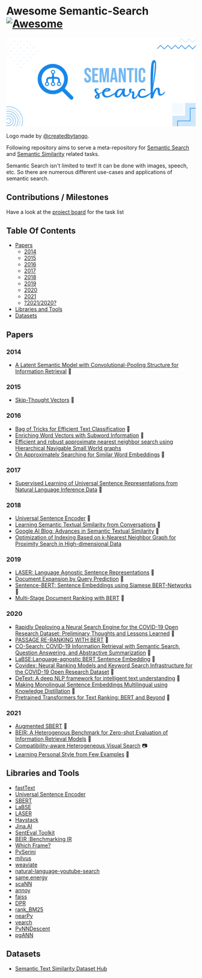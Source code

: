 # Awesome Semantic-Search [![Awesome](https://awesome.re/badge.svg)](https://awesome.re)


<img src ="logo.svg" />

Logo made by [@createdbytango](https://instagram.com/createdbytango). 

Following repository aims to serve a meta-repository for [Semantic Search](https://en.wikipedia.org/wiki/Semantic_search) and [Semantic Similarity](http://nlpprogress.com/english/semantic_textual_similarity.html) related tasks.

Semantic Search isn't limited to text! It can be done with images, speech, etc. So there are numerous different use-cases and applications of semantic search.

## Contributions / Milestones

Have a look at the [project board](https://github.com/Agrover112/awesome-semantic-search/projects/1) for the task list

## Table Of Contents

- [Papers](#papers)
    - [2014](#2014)
    - [2015](#2015)
    - [2016](#2016)
    - [2017](#2017)
    - [2018](#2018)
    - [2019](#2019)
    - [2020](#2020)
    - [2021](#2021)
    - [?2021/2020?](#20212022)
- [Libraries and Tools](#libraries-and-tools)
- [Datasets](#datasets)

## Papers
### 2014 
- [A Latent Semantic Model with Convolutional-Pooling 
Structure for Information Retrieval](https://www.microsoft.com/en-us/research/wp-content/uploads/2016/02/cikm2014_cdssm_final.pdf) 📄

### 2015
- [Skip-Thought Vectors](https://arxiv.org/pdf/1506.06726.pdf) 📄

### 2016
- [Bag of Tricks for Efficient Text Classification](https://arxiv.org/abs/1607.01759) 📄
- [Enriching Word Vectors with Subword Information](https://arxiv.org/abs/1607.04606) 📄
- [Efficient and robust approximate nearest neighbor search using Hierarchical Navigable Small World graphs](https://arxiv.org/abs/1603.09320)
- [On Approximately Searching for Similar Word Embeddings](https://www.aclweb.org/anthology/P16-1214.pdf) 📄

### 2017
- [Supervised Learning of Universal Sentence Representations from Natural Language Inference Data](https://research.fb.com/wp-content/uploads/2017/09/emnlp2017.pdf) 📄

### 2018
- [Universal Sentence Encoder](https://arxiv.org/pdf/1803.11175.pdf) 📄
- [Learning Semantic Textual Similarity from Conversations](https://arxiv.org/pdf/1804.07754.pdf) 📄
- [Google AI Blog: Advances in Semantic Textual Similarity](https://ai.googleblog.com/2018/05/advances-in-semantic-textual-similarity.html) 📄
- [Optimization of Indexing Based on k-Nearest Neighbor Graph for Proximity Search in High-dimensional Data](https://arxiv.org/abs/1810.07355)

### 2019
- [LASER: Language Agnostic Sentence Representations](https://engineering.fb.com/2019/01/22/ai-research/laser-multilingual-sentence-embeddings/) 📄
- [Document Expansion by Query Prediction](https://arxiv.org/abs/1904.08375) 📄
- [Sentence-BERT: Sentence Embeddings using Siamese BERT-Networks](https://arxiv.org/pdf/1908.10084.pdf) 📄
- [Multi-Stage Document Ranking with BERT](https://arxiv.org/abs/1910.14424) 📄

### 2020
- [Rapidly Deploying a Neural Search Engine for the COVID-19 Open Research Dataset: Preliminary Thoughts and Lessons Learned](https://arxiv.org/abs/2004.05125) 📄
- [PASSAGE RE-RANKING WITH BERT](https://arxiv.org/pdf/1901.04085.pdf) 📄
- [CO-Search: COVID-19 Information Retrieval with Semantic Search, Question Answering, and Abstractive Summarization](https://arxiv.org/pdf/2006.09595.pdf) 📄
- [LaBSE:Language-agnostic BERT Sentence Embedding](https://arxiv.org/abs/2007.01852) 📄
- [Covidex: Neural Ranking Models and Keyword Search Infrastructure for the COVID-19 Open Research Dataset](https://arxiv.org/abs/2007.07846) 📄
- [DeText: A deep NLP framework for intelligent text understanding](https://engineering.linkedin.com/blog/2020/open-sourcing-detext) 📄
- [Making Monolingual Sentence Embeddings Multilingual using Knowledge Distillation](https://arxiv.org/pdf/2004.09813.pdf) 📄
- [Pretrained Transformers for Text Ranking: BERT and Beyond](https://arxiv.org/abs/2010.06467) 📄

### 2021
- [Augmented SBERT](https://arxiv.org/pdf/2010.08240.pdf) 📄
- [BEIR: A Heterogenous Benchmark for Zero-shot Evaluation of Information Retrieval Models](https://arxiv.org/abs/2104.08663) 📄
- [Compatibility-aware Heterogeneous Visual Search](https://arxiv.org/abs/2105.06047) 📷
- [Learning Personal Style from Few Examples](https://chuanenlin.com/personalstyle) 📄


## Libraries and Tools
- [fastText](https://fasttext.cc/)
- [Universal Sentence Encoder](https://tfhub.dev/google/universal-sentence-encoder/4)
- [SBERT](https://www.sbert.net/)
- [LaBSE](https://tfhub.dev/google/LaBSE/2)
- [LASER](https://github.com/facebookresearch/LASER)
- [Haystack](https://github.com/deepset-ai/haystack/)
- [Jina.AI](https://jina.ai/)
- [SentEval Toolkit](https://github.com/facebookresearch/SentEval?utm_source=catalyzex.com)
- [BEIR :Benchmarking IR](https://github.com/UKPLab/beir)
- [Which Frame?](http://whichframe.com/)
- [PySerini](https://github.com/castorini/pyserini)
- [milvus](https://www.milvus.io/)
- [weaviate](https://github.com/semi-technologies/weaviate)
- [natural-language-youtube-search](https://github.com/haltakov/natural-language-youtube-search)
- [same.energy](https://www.same.energy/about)
- [scaNN](https://github.com/google-research/google-research/tree/master/scann)
- [annoy](https://github.com/spotify/annoy)
- [faiss](https://github.com/facebookresearch/faiss)
- [DPR](https://github.com/facebookresearch/DPR)
- [rank_BM25](https://github.com/dorianbrown/rank_bm25)
- [nearPy](http://pixelogik.github.io/NearPy/)
- [vearch](https://github.com/vearch/vearch)
- [PyNNDescent](https://github.com/lmcinnes/pynndescent)
- [pgANN](https://github.com/netrasys/pgANN)

## Datasets
- [Semantic Text Similarity Dataset Hub](https://github.com/brmson/dataset-sts)

